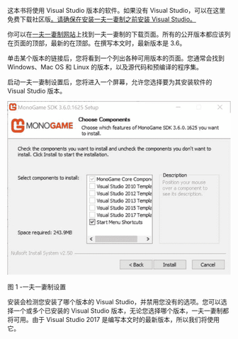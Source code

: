 这本书将使用 Visual Studio 版本的软件。如果没有 Visual Studio，可以在这里免费下载社区版[。请确保在安装一夫一妻制之前安装 Visual Studio。](https://www.visualstudio.com/vs/community/)

你可以在[一夫一妻制网站](http://www.monogame.net/downloads)上找到一夫一妻制的下载页面。所有的公开版本都应该列在页面的顶部，最新的在顶部。在撰写本文时，最新版本是 3.6。

单击某个版本的链接后，您将看到一个列出各种可用版本的页面。您通常会找到 Windows、Mac OS 和 Linux 的版本，以及源代码和预编译的程序集。

启动一夫一妻制设置后，您将进入一个屏幕，允许您选择要为其安装软件的 Visual Studio 版本。

![](img/image001.jpg)

图 1 -一夫一妻制设置

安装会检测您安装了哪个版本的 Visual Studio，并禁用您没有的选项。您可以选择一个或多个已安装的 Visual Studio 版本，无论您选择哪个版本，一夫一妻制都将可用。由于 Visual Studio 2017 是编写本文时的最新版本，所以我们将使用它。